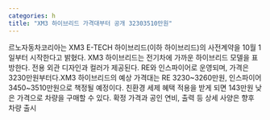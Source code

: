 ```yaml
---
categories: h
title: "XM3 하이브리드 가격대부터 공개 32303510만원"
---
```

르노자동차코리아는 XM3 E-TECH 하이브리드(이하 하이브리드)의 사전계약을 10월 1일부터 시작한다고 밝혔다. XM3 하이브리드는 전기차에 가까운 하이브리드 모델을 표방한다. 전용 외관 디자인과 컬러가 제공된다. RE와 인스파이어로 운영되며, 가격은 3230만원부터다.XM3 하이브리드의 예상 가격대는 RE 3230~3260만원, 인스파이어 3450~3510만원으로 책정될 예정이다. 친환경 세제 혜택 적용을 받게 되면 143만원 낮은 가격으로 차량을 구매할 수 있다. 확정 가격과 공인 연비, 출력 등 상세 사양은 향후 차량 출시